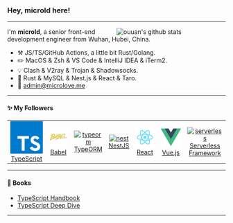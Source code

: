 ### Hey, microld here! 

---

<img align="right" alt="ouuan's github stats" width="50%" src="https://github-readme-stats.vercel.app/api?username=2627500295&show_icons=true&theme=dark">

I'm **microld**, a senior front-end development engineer from Wuhan, Hubei, China.

-   :hammer_and_pick: JS/TS/GitHub Actions, a little bit Rust/Golang.
-   :pencil2: MacOS & Zsh & VS Code & IntelliJ IDEA & iTerm2.
-   :bulb: Clash & V2ray & Trojan & Shadowsocks.
-   :thinking: Rust & MySQL & Nest.js & React & Taro.
-   :email: admin@microlove.me

---

#### :sparkles: My Followers

<table>
  <tr>
    <td align="center">
      <a href="https://github.com/microsoft/TypeScript">
        <img src="https://raw.githubusercontent.com/github/explore/80688e429a7d4ef2fca1e82350fe8e3517d3494d/topics/typescript/typescript.png" width="100px;" alt="TypeScript"/>
      </a>
      <br />
      <a href="https://github.com/microsoft/TypeScript">TypeScript</a>
    </td>
    <!-- -->
    <td align="center">
      <a href="https://github.com/babel/babel">
        <img src="https://raw.githubusercontent.com/github/explore/cb39e2385dfcec8a661d01bfacff6b1e33bbaa9d/topics/babel/babel.png" width="100px;" alt="babel"/>
      </a>
      <br />
      <a href="https://github.com/babel/babel">Babel</a>
    </td>
    <!-- -->
    <td align="center">
      <a href="https://github.com/typeorm/typeorm">
        <img src="https://avatars0.githubusercontent.com/u/20165699?s=200&v=4" width="100px;" alt="typeorm"/>
      </a>
      <br />
      <a href="https://github.com/typeorm/typeorm">TypeORM</a>
    </td>
    <!-- -->
    <td align="center">
      <a href="https://github.com/nestjs/nest">
        <img src="https://avatars1.githubusercontent.com/u/28507035?s=200&v=4" width="100px;" alt="nest"/>
      </a>
      <br />
      <a href="https://github.com/nestjs/nest">NestJS</a>
    </td>
    <!-- -->
    <td align="center">
      <a href="https://github.com/facebook/react">
        <img src="https://raw.githubusercontent.com/github/explore/80688e429a7d4ef2fca1e82350fe8e3517d3494d/topics/react/react.png" width="100px;" alt="react"/>
      </a>
      <br />
      <a href="https://github.com/facebook/react">React</a>
    </td>
    <!-- -->
    <td align="center">
      <a href="https://github.com/vuejs/vue">
        <img src="https://raw.githubusercontent.com/github/explore/80688e429a7d4ef2fca1e82350fe8e3517d3494d/topics/vue/vue.png" width="100px;" alt="Vue.js"/>
      </a>
      <br />
      <a href="https://github.com/vuejs/vue">Vue.js</a>
    </td>
    <!-- -->
    <td align="center">
      <a href="https://github.com/serverless/serverless">
        <img src="https://pics.freeicons.io/uploads/icons/png/18661926311551942828-512.png" width="100px;" alt="serverless"/>
      </a>
      <br />
      <a href="https://github.com/serverless/serverless">Serverless Framework</a>
    </td>
  </tr>
  <tr>
  </tr>
</table>

---

#### :open_book: Books

-   [TypeScript Handbook](https://github.com/zhongsp/TypeScript)
-   [TypeScript Deep Dive](https://github.com/jkchao/typescript-book-chinese)

---

